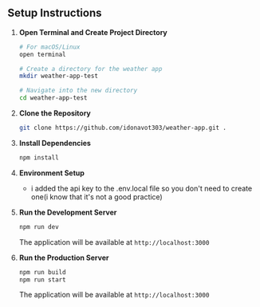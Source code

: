 ## Setup Instructions

1. **Open Terminal and Create Project Directory**

   ```bash
   # For macOS/Linux
   open terminal

   # Create a directory for the weather app
   mkdir weather-app-test

   # Navigate into the new directory
   cd weather-app-test
   ```

2. **Clone the Repository**

   ```bash
   git clone https://github.com/idonavot303/weather-app.git .
   ```

3. **Install Dependencies**

   ```bash
   npm install
   ```

4. **Environment Setup**

   - i added the api key to the .env.local file so you don't need to create one(i know that it's not a good practice)

5. **Run the Development Server**

   ```bash
   npm run dev
   ```

   The application will be available at `http://localhost:3000`

6. **Run the Production Server**
   ```bash
   npm run build
   npm run start
   ```
   The application will be available at `http://localhost:3000`
